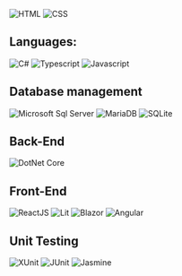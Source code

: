 ![HTML](https://img.shields.io/badge/-HTML-orange?logo=html5&logoColor=white&style=plastic)
![CSS](https://img.shields.io/badge/-CSS-02569B?logo=css3&logoColor=white&style=plastic)  

## Languages:  
![C#](https://img.shields.io/badge/-C%20SHARP-purple?logo=csharp&logoColor=white&style=plastic)
![Typescript](https://img.shields.io/badge/-TYPESCRIPT-02569B?logo=typescript&logoColor=white&style=plastic)
![Javascript](https://img.shields.io/badge/-JAVASCRIPT-yellow?logo=javascript&logoColor=white&style=plastic)  

## Database management  
![Microsoft Sql Server](https://img.shields.io/badge/-MICROSOFT_SQL_SERVER-gray?logo=microsoftsqlserver&logoColor=white&style=plastic)
![MariaDB](https://img.shields.io/badge/-MARIADB-gray?logo=mariadb&logoColor=white&style=plastic)
![SQLite](https://img.shields.io/badge/-SQLITE-02569B?logo=sqlite&logoColor=white&style=plastic)

## Back-End  
![DotNet Core](https://img.shields.io/badge/-CORE-purple?logo=dotnet&logoColor=white&style=plastic)

## Front-End  
![ReactJS](https://img.shields.io/badge/-REACTJS-lightblue?logo=react&logoColor=white&style=plastic)
![Lit](https://img.shields.io/badge/-LIT-02569B?logo=lit&logoColor=white&style=plastic)
![Blazor](https://img.shields.io/badge/-BLAZOR-purple?logo=blazor&logoColor=white&style=plastic)
![Angular](https://img.shields.io/badge/-ANGULAR-red?logo=angular&logoColor=white&style=plastic)

## Unit Testing  
![XUnit](https://img.shields.io/badge/-XUNIT-gray?logo=dotnet&logoColor=white&style=plastic)
![JUnit](https://img.shields.io/badge/-JUNIT-red?logo=junit5&logoColor=white&style=plastic)
![Jasmine](https://img.shields.io/badge/-JASMINE-purple?logo=jasmine&logoColor=white&style=plastic)  

<!--
## Game Development  
![C++](https://img.shields.io/badge/-C++-blue?logo=cplusplus&logoColor=white&style=plastic)  
![Unreal](https://img.shields.io/badge/-UNREAL-black?logo=unrealengine&logoColor=white&style=plastic)


**marcellpaganini/marcellpaganini** is a ✨ _special_ ✨ repository because its `README.md` (this file) appears on your GitHub profile.

Here are some ideas to get you started:
logos => simpleicons.org
- 🔭 I’m currently working on ...
- 🌱 I’m currently learning ...
- 👯 I’m looking to collaborate on ...
- 🤔 I’m looking for help with ...
- 💬 Ask me about ...
- 📫 How to reach me: ...
- 😄 Pronouns: ...
- ⚡ Fun fact: ...
-->
